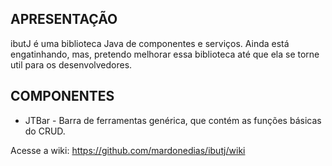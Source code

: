 ## APRESENTAÇÃO  
ibutJ é uma biblioteca Java de componentes e serviços. Ainda está engatinhando, mas, pretendo melhorar essa biblioteca até que ela se torne util para os desenvolvedores.  

## COMPONENTES
* JTBar - Barra de ferramentas genérica, que contém as funções básicas do CRUD.  

Acesse a wiki: https://github.com/mardonedias/ibutj/wiki
